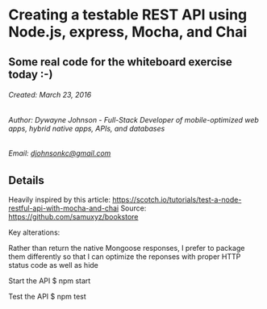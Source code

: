 
# Creating a testable REST API using Node.js, express, Mocha, and Chai
## Some real code for the whiteboard exercise today :-)
###### Created: March 23, 2016
###### Author: Dywayne Johnson - Full-Stack Developer of mobile-optimized web apps, hybrid native apps, APIs, and databases
###### Email: djohnsonkc@gmail.com

Details
--------------

Heavily inspired by this article:
https://scotch.io/tutorials/test-a-node-restful-api-with-mocha-and-chai
Source: https://github.com/samuxyz/bookstore

Key alterations:

Rather than return the native Mongoose responses, I prefer to package them differently so that 
I can optimize the reponses with proper HTTP status code as well as hide 

Start the API
$ npm start

Test the API
$ npm test







